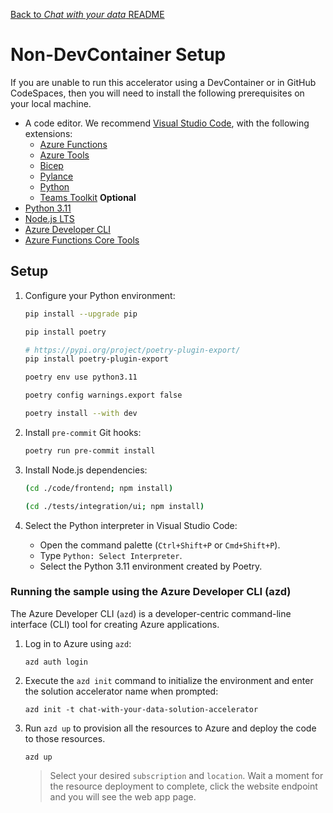 [Back to *Chat with your data* README](../README.md)

# Non-DevContainer Setup

If you are unable to run this accelerator using a DevContainer or in GitHub CodeSpaces, then you will need to install the following prerequisites on your local machine.

- A code editor. We recommend [Visual Studio Code](https://code.visualstudio.com/), with the following extensions:
  - [Azure Functions](https://marketplace.visualstudio.com/items?itemName=ms-azuretools.vscode-azurefunctions)
  - [Azure Tools](https://marketplace.visualstudio.com/items?itemName=ms-vscode.vscode-node-azure-pack)
  - [Bicep](https://marketplace.visualstudio.com/items?itemName=ms-azuretools.vscode-bicep)
  - [Pylance](https://marketplace.visualstudio.com/items?itemName=ms-python.vscode-pylance)
  - [Python](https://marketplace.visualstudio.com/items?itemName=ms-python.python)
  - [Teams Toolkit](https://marketplace.visualstudio.com/items?itemName=TeamsDevApp.ms-teams-vscode-extension) **Optional**
- [Python 3.11](https://www.python.org/downloads/release/python-3119/)
- [Node.js LTS](https://nodejs.org/en)
- [Azure Developer CLI](https://learn.microsoft.com/en-us/azure/developer/azure-developer-cli/install-azd)
- [Azure Functions Core Tools](https://docs.microsoft.com/en-us/azure/azure-functions/functions-run-local)

## Setup

1. Configure your Python environment:

    ```bash
    pip install --upgrade pip

    pip install poetry

    # https://pypi.org/project/poetry-plugin-export/
    pip install poetry-plugin-export

    poetry env use python3.11

    poetry config warnings.export false

    poetry install --with dev
    ```

1. Install `pre-commit` Git hooks:

    ```bash
    poetry run pre-commit install
    ```

1. Install Node.js dependencies:

    ```bash
    (cd ./code/frontend; npm install)

    (cd ./tests/integration/ui; npm install)
    ```

1. Select the Python interpreter in Visual Studio Code:

    - Open the command palette (`Ctrl+Shift+P` or `Cmd+Shift+P`).
    - Type `Python: Select Interpreter`.
    - Select the Python 3.11 environment created by Poetry.

### Running the sample using the Azure Developer CLI (azd)

The Azure Developer CLI (`azd`) is a developer-centric command-line interface (CLI) tool for creating Azure applications.

1. Log in to Azure using `azd`:

    ```
    azd auth login
    ```

1. Execute the `azd init` command to initialize the environment and enter the solution accelerator name when prompted:

    ```
    azd init -t chat-with-your-data-solution-accelerator
    ```

1. Run `azd up` to provision all the resources to Azure and deploy the code to those resources.

    ```
    azd up
    ```

    > Select your desired `subscription` and `location`. Wait a moment for the resource deployment to complete, click the website endpoint and you will see the web app page.
